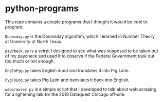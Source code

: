 # python-programs
This repo contains a couple programs that I thought it would be cool to program.

`Doomsday.py` is the Doomsday algorithm, which I learned in Number Theory at University of North Texas.

`paycheck.py` is a scirpt I designed to see what was supposed to be taken out of my paycheck and used it to observe if the Federal Government took out too much or not enough.

`EngToPyg.py` takes English input and translates it into Pig Latin.

`PygToEng.py` takes Pig Latin and translates it back into English.

`webcrawler.py` is a simple script that I developed to talk about web scraping for a lightening talk for the 2018 Dataquest Chicago off-site.